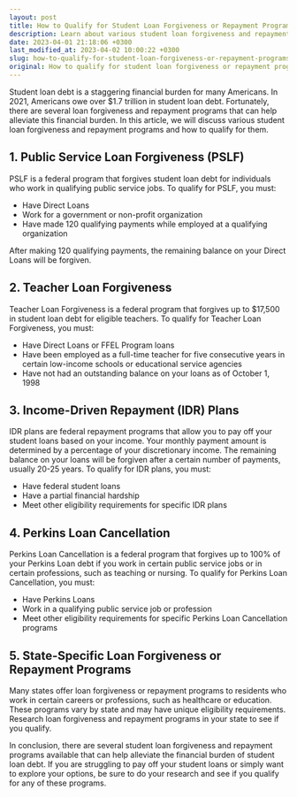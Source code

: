 ```yaml
---
layout: post
title: How to Qualify for Student Loan Forgiveness or Repayment Programs?
description: Learn about various student loan forgiveness and repayment programs and how to qualify for them.
date: 2023-04-01 21:18:06 +0300
last_modified_at: 2023-04-02 10:00:22 +0300
slug: how-to-qualify-for-student-loan-forgiveness-or-repayment-programs
original: How to qualify for student loan forgiveness or repayment programs?
---
```

Student loan debt is a staggering financial burden for many Americans. In 2021, Americans owe over $1.7 trillion in student loan debt. Fortunately, there are several loan forgiveness and repayment programs that can help alleviate this financial burden. In this article, we will discuss various student loan forgiveness and repayment programs and how to qualify for them.

## 1\. Public Service Loan Forgiveness \(PSLF\)

PSLF is a federal program that forgives student loan debt for individuals who work in qualifying public service jobs. To qualify for PSLF, you must:

* Have Direct Loans
* Work for a government or non-profit organization
* Have made 120 qualifying payments while employed at a qualifying organization

After making 120 qualifying payments, the remaining balance on your Direct Loans will be forgiven.

## 2\. Teacher Loan Forgiveness

Teacher Loan Forgiveness is a federal program that forgives up to $17,500 in student loan debt for eligible teachers. To qualify for Teacher Loan Forgiveness, you must:

* Have Direct Loans or FFEL Program loans
* Have been employed as a full-time teacher for five consecutive years in certain low-income schools or educational service agencies
* Have not had an outstanding balance on your loans as of October 1, 1998

## 3\. Income\-Driven Repayment \(IDR\) Plans

IDR plans are federal repayment programs that allow you to pay off your student loans based on your income. Your monthly payment amount is determined by a percentage of your discretionary income. The remaining balance on your loans will be forgiven after a certain number of payments, usually 20-25 years. To qualify for IDR plans, you must:

* Have federal student loans
* Have a partial financial hardship
* Meet other eligibility requirements for specific IDR plans

## 4\. Perkins Loan Cancellation

Perkins Loan Cancellation is a federal program that forgives up to 100% of your Perkins Loan debt if you work in certain public service jobs or in certain professions, such as teaching or nursing. To qualify for Perkins Loan Cancellation, you must:

* Have Perkins Loans
* Work in a qualifying public service job or profession
* Meet other eligibility requirements for specific Perkins Loan Cancellation programs

## 5\. State\-Specific Loan Forgiveness or Repayment Programs

Many states offer loan forgiveness or repayment programs to residents who work in certain careers or professions, such as healthcare or education. These programs vary by state and may have unique eligibility requirements. Research loan forgiveness and repayment programs in your state to see if you qualify.

In conclusion, there are several student loan forgiveness and repayment programs available that can help alleviate the financial burden of student loan debt. If you are struggling to pay off your student loans or simply want to explore your options, be sure to do your research and see if you qualify for any of these programs.